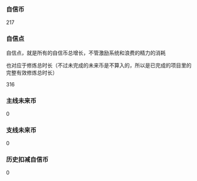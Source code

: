 ### 自信币
217

### 自信点
自信点，就是所有的自信币总增长，不管激励系统和浪费的精力的消耗

也对应于修炼总时长（不过未完成的未来币是不算入的，所以是已完成的项目里的完整有效修炼总时长）

316

### 主线未来币
0

### 支线未来币
0

### 历史扣减自信币
0
